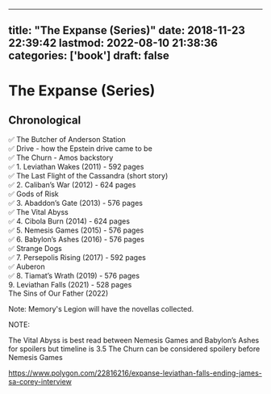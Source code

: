 
---
title: "The Expanse (Series)"
date: 2018-11-23 22:39:42
lastmod: 2022-08-10 21:38:36
categories: ['book']
draft: false
---


# The Expanse (Series)
## Chronological
✅ The Butcher of Anderson Station  
✅ Drive - how the Epstein drive came to be  
✅ The Churn - Amos backstory  
✅ 1. Leviathan Wakes (2011) - 592 pages  
✅ The Last Flight of the Cassandra (short story)  
✅ 2. Caliban’s War (2012) - 624 pages  
✅ Gods of Risk  
✅ 3. Abaddon’s Gate (2013) - 576 pages   
✅ The Vital Abyss  
✅ 4. Cibola Burn (2014) - 624 pages  
✅ 5. Nemesis Games (2015) - 576 pages  
✅ 6. Babylon’s Ashes (2016) - 576 pages  
✅ Strange Dogs  
✅ 7. Persepolis Rising (2017) - 592 pages  
✅ Auberon  
✅ 8. Tiamat’s Wrath (2019) - 576 pages  
9. Leviathan Falls (2021) - 528 pages  
The Sins of Our Father (2022)

Note: Memory's Legion will have the novellas collected.

NOTE:

The Vital Abyss is best read between Nemesis Games and Babylon’s Ashes for spoilers but timeline is 3.5
The Churn can be considered spoilery before Nemesis Games

https://www.polygon.com/22816216/expanse-leviathan-falls-ending-james-sa-corey-interview

<!-- #public #book -->

<!-- {BearID:61DA8511-7A1F-44C7-9BA8-514925B7F56B-10512-00000548DA55E23E} -->
